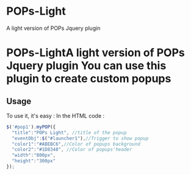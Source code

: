 # POPs-Light
A light version of POPs Jquery plugin 

# POPs-LightA light version of POPs Jquery plugin You can use this plugin to create custom popups 
## Usage

To use it, it's easy :
  In the HTML code :
  
```js
$('#pop1').myPOP({  
  "title":"POPs Light", //title of the popup  
  "eventObj":$("#launcher1"),//Trigger to show popup  
  "color1":"#ABEBC6",//Color of popups background  
  "color2":"#1D8348", //Color of popups'header
  "width":"800px",  
  "height":"300px"
});
